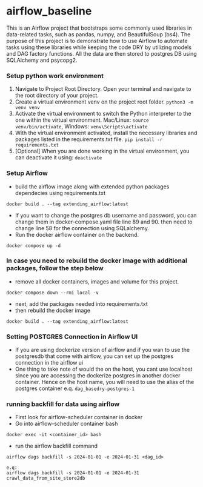 # airflow_baseline

This is an Airflow project that bootstraps some commonly used libraries in data-related tasks, such as pandas, numpy, and BeautifulSoup (bs4). The purpose of this project is to demonstrate how to use Airflow to automate tasks using these libraries while keeping the code DRY by utilizing models and DAG factory functions. All the data are then stored to postgres DB using SQLAlchemy and psycopg2. 


### Setup python work environment 
1. Navigate to Project Root Directory. Open your terminal and navigate to the root directory of your project.
2. Create a virtual environment venv on the project root folder. `python3 -m venv venv`
3. Activate the virtual environment to switch the Python interpreter to the one within the virtual environment. Mac/Linux: `source venv/bin/activate`, Windows: `venv\Scripts\activate`
4. With the virtual environment activated, install the necessary libraries and packages listed in the requirements.txt file. `pip install -r requirements.txt`
5. [Optional] When you are done working in the virtual environment, you can deactivate it using: `deactivate`


### Setup Airflow 

- build the airflow image along with extended python packages dependecies using requirements.txt
```
docker build . --tag extending_airflow:latest
```
- If you want to change the postgres db username and password, you can change them in docker-compose.yaml file line 89 and 90. then need to change line 58 for the connection using SQLalchemy. 
- Run the docker airflow container on the backend.
```
docker compose up -d
```

### In case you need to rebuild the docker image with additional packages, follow the step below

- remove all docker containers, images and volume for this project. 
```
docker compose down --rmi local -v
```

- next, add the packages needed into requirements.txt
- then rebuild the docker image 
```
docker build . --tag extending_airflow:latest
```

### Setting POSTGRES Connection in Airflow UI
- If you are using dockerize version of airflow and if you wan to use the postgresdb that come with airflow, you can set up the postgres connection in the airflow ui
- One thing to take note of would the on the host, you cant use localhost since you are accessing the dockerize postgres in another docker container. Hence on the host name, you will need to use the alias of the postgres container e.q. `dag_basedry-postgres-1`


### running backfill for data using airflow

- First look for airflow-scheduler container in docker 
- Go into airflow-scheduler container bash
```
docker exec -it <container_id> bash
```
- run the airflow backfill command
```
airflow dags backfill -s 2024-01-01 -e 2024-01-31 <dag_id>

e.q: 
airflow dags backfill -s 2024-01-01 -e 2024-01-31 crawl_data_from_site_store2db
```